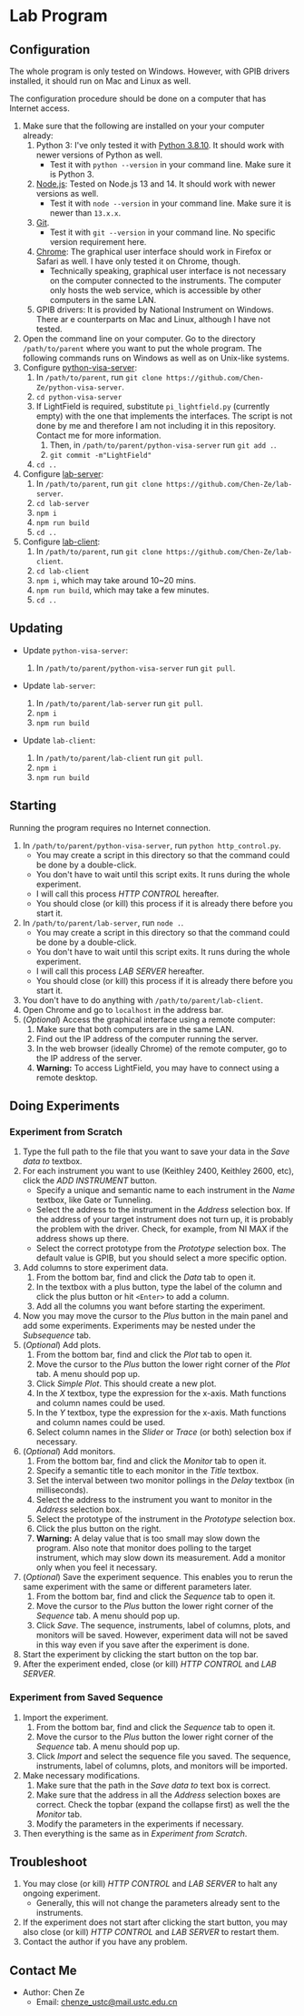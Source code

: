 # Lab Program

## Configuration

The whole program is only tested on Windows. However, with GPIB drivers installed, it should run on Mac and Linux as well.

The configuration procedure should be done on a computer that has Internet access.

1. Make sure that the following are installed on your your computer already:
     1. Python 3: I've only tested it with [Python 3.8.10](https://www.python.org/downloads/release/python-3810/). It should work with newer versions of Python as well.
        - Test it with `python --version` in your command line. Make sure it is Python 3.
     1. [Node.js](https://nodejs.org/en/download/): Tested on Node.js 13 and 14. It should work with newer versions as well.
        - Test it with `node --version` in your command line. Make sure it is newer than `13.x.x`.
     1. [Git](https://git-scm.com/).
        - Test it with `git --version` in your command line. No specific version requirement here.
   1. [Chrome](https://www.google.com/intl/en_sg/chrome/): The graphical user interface should work in Firefox or Safari as well. I have only tested it on Chrome, though.
      - Technically speaking, graphical user interface is not necessary on the computer connected to the instruments. The computer only hosts the web service, which is accessible by other computers in the same LAN.
   1. GPIB drivers: It is provided by National Instrument on Windows. There ar e counterparts on Mac and Linux, although I have not tested.
1. Open the command line on your computer. Go to the directory `/path/to/parent` where you want to put the whole program. The following commands runs on Windows as well as on Unix-like systems.
1. Configure [python-visa-server](https://github.com/Chen-Ze/python-visa-server):
   1. In `/path/to/parent`, run `git clone https://github.com/Chen-Ze/python-visa-server`.
   1. `cd python-visa-server`
   1. If LightField is required, substitute `pi_lightfield.py` (currently empty) with the one that implements the interfaces. The script is not done by me and therefore I am not including it in this repository. Contact me for more information.
      1. Then, in `/path/to/parent/python-visa-server` run `git add .`.
      1. `git commit -m"LightField"`
   1. `cd ..`
1. Configure [lab-server](https://github.com/Chen-Ze/lab-server):
   1. In `/path/to/parent`, run `git clone https://github.com/Chen-Ze/lab-server`.
   1. `cd lab-server`
   1. `npm i`
   1. `npm run build`
   1. `cd ..`
1. Configure [lab-client](https://github.com/Chen-Ze/lab-client):
   1. In `/path/to/parent`, run `git clone https://github.com/Chen-Ze/lab-client`.
   1. `cd lab-client`
   1. `npm i`, which may take around 10~20 mins.
   1. `npm run build`, which may take a few minutes.
   1. `cd ..`

## Updating

- Update `python-visa-server`:
  1. In `/path/to/parent/python-visa-server` run `git pull`.

- Update `lab-server`:
  1. In `/path/to/parent/lab-server` run `git pull`.
  2. `npm i`
  3. `npm run build`
- Update `lab-client`:
  1. In `/path/to/parent/lab-client` run `git pull`.
  2. `npm i`
  3. `npm run build`

## Starting

Running the program requires no Internet connection.

1. In `/path/to/parent/python-visa-server`, run `python http_control.py`.
   - You may create a script in this directory so that the command could be done by a double-click.
   - You don't have to wait until this script exits. It runs during the whole experiment.
   - I will call this process _HTTP CONTROL_ hereafter.
   - You should close (or kill) this process if it is already there before you start it.
2. In `/path/to/parent/lab-server`, run `node .`.
   - You may create a script in this directory so that the command could be done by a double-click.
   - You don't have to wait until this script exits. It runs during the whole experiment.
   - I will call this process _LAB SERVER_ hereafter.
   - You should close (or kill) this process if it is already there before you start it.
3. You don't have to do anything with `/path/to/parent/lab-client`.
4. Open Chrome and go to `localhost` in the address bar.
5. (_Optional_) Access the graphical interface using a remote computer:
   1. Make sure that both computers are in the same LAN.
   2. Find out the IP address of the computer running the server.
   3. In the web browser (ideally Chrome) of the remote computer, go to the IP address of the server.
   4. **Warning:** To access LightField, you may have to connect using a remote desktop.

## Doing Experiments

### Experiment from Scratch

1. Type the full path to the file that you want to save your data in the _Save data to_ textbox.
2. For each instrument you want to use (Keithley 2400, Keithley 2600, etc), click the _ADD INSTRUMENT_ button.
   - Specify a unique and semantic name to each instrument in the _Name_ textbox, like Gate or Tunneling.
   - Select the address to the instrument in the _Address_ selection box. If the address of your target instrument does not turn up, it is probably the problem with the driver. Check, for example, from NI MAX if the address shows up there.
   - Select the correct prototype from the _Prototype_ selection box. The default value is GPIB, but you should select a more specific option.
3. Add columns to store experiment data.
   1. From the bottom bar, find and click the _Data_ tab to open it.
   2. In the textbox with a plus button, type the label of the column and click the plus button or hit `<Enter>` to add a column.
   3. Add all the columns you want before starting the experiment.
4. Now you may move the cursor to the _Plus_ button in the main panel and add some experiments. Experiments may be nested under the _Subsequence_ tab.
5. (_Optional_) Add plots.
   1. From the bottom bar, find and click the _Plot_ tab to open it.
   2. Move the cursor to the _Plus_ button the lower right corner of the _Plot_ tab. A menu should pop up.
   3. Click _Simple Plot_. This should create a new plot.
   4. In the _X_ textbox, type the expression for the x-axis. Math functions and column names could be used.
   5. In the _Y_ textbox, type the expression for the x-axis. Math functions and column names could be used.
   6. Select column names in the _Slider_ or _Trace_ (or both) selection box if necessary.
6. (_Optional_) Add monitors.
   1. From the bottom bar, find and click the _Monitor_ tab to open it.
   2. Specify a semantic title to each monitor in the _Title_ textbox.
   3. Set the interval between two monitor pollings in the _Delay_ textbox (in milliseconds).
   4. Select the address to the instrument you want to monitor in the _Address_ selection box.
   5. Select the prototype of the instrument in the _Prototype_ selection box.
   6. Click the plus button on the right.
   7. **Warning:** A delay value that is too small may slow down the program. Also note that monitor does polling to the target instrument, which may slow down its measurement. Add a monitor only when you feel it necessary.
7. (_Optional_) Save the experiment sequence. This enables you to rerun the same experiment with the same or different parameters later.
   1. From the bottom bar, find and click the _Sequence_ tab to open it.
   2. Move the cursor to the _Plus_ button the lower right corner of the _Sequence_ tab. A menu should pop up.
   3. Click _Save_. The sequence, instruments, label of columns, plots, and monitors will be saved. However, experiment data will not be saved in this way even if you save after the experiment is done.
8. Start the experiment by clicking the start button on the top bar.
9. After the experiment ended, close (or kill) _HTTP CONTROL_ and _LAB SERVER_.

### Experiment from Saved Sequence

1. Import the experiment.
   1. From the bottom bar, find and click the _Sequence_ tab to open it.
   2. Move the cursor to the _Plus_ button the lower right corner of the _Sequence_ tab. A menu should pop up.
   3. Click _Import_ and select the sequence file you saved. The sequence, instruments, label of columns, plots, and monitors will be imported.
2. Make necessary modifications.
   1. Make sure that the path in the _Save data to_ text box is correct.
   2. Make sure that the address in all the _Address_ selection boxes are correct. Check the topbar (expand the collapse first) as well the the _Monitor_ tab.
   3. Modify the parameters in the experiments if necessary.
3. Then everything is the same as in _Experiment from Scratch_.

## Troubleshoot

1. You may close (or kill) _HTTP CONTROL_ and _LAB SERVER_ to halt any ongoing experiment.
   - Generally, this will not change the parameters already sent to the instruments.
2. If the experiment does not start after clicking the start button, you may also close (or kill) _HTTP CONTROL_ and _LAB SERVER_ to restart them.
3. Contact the author if you have any problem.

## Contact Me

- Author: Chen Ze
  - Email: chenze_ustc@mail.ustc.edu.cn
